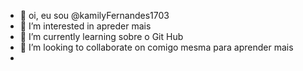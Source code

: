 - 👋 oi,  eu  sou @kamilyFernandes1703
- 👀 I’m interested in  apreder mais
- 🌱 I’m currently learning  sobre o Git Hub
- 💞️ I’m looking to collaborate on  comigo mesma para aprender mais
- 

<!---
kamilyFernandes1703/kamilyFernandes1703 is a ✨ special ✨ repository because its `README.md` (this file) appears on your GitHub profile.
You can click the Preview link to take a look at your changes.
--->
